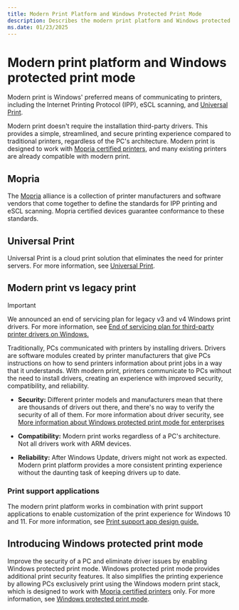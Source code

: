 ```yaml
---
title: Modern Print Platform and Windows Protected Print Mode
description: Describes the modern print platform and Windows protected print mode.
ms.date: 01/23/2025
---
```


# Modern print platform and Windows protected print mode

Modern print is Windows' preferred means of communicating to printers, including the Internet Printing Protocol (IPP), eSCL scanning, and [Universal Print](/universal-print/discover-universal-print).

Modern print doesn't require the installation third-party drivers. This provides a simple, streamlined, and secure printing experience compared to traditional printers, regardless of the PC's architecture. Modern print is designed to work with [Mopria certified printers](https://mopria.org/certified-products), and many existing printers are already compatible with modern print.  

## Mopria

The [Mopria](https://mopria.org/) alliance is a collection of printer manufacturers and software vendors that come together to define the standards for IPP printing and eSCL scanning. Mopria certified devices guarantee conformance to these standards.  

## Universal Print

Universal Print is a cloud print solution that eliminates the need for printer servers. For more information, see [Universal Print](/universal-print/discover-universal-print).

## Modern print vs legacy print

> [!IMPORTANT]
> We announced an end of servicing plan for legacy v3 and v4 Windows print drivers. For more information, see [End of servicing plan for third-party printer drivers on Windows.](end-of-servicing-plan-for-third-party-printer-drivers-on-windows.md)

Traditionally, PCs communicated with printers by installing drivers. Drivers are software modules created by printer manufacturers that give PCs instructions on how to send printers information about print jobs in a way that it understands. With modern print, printers communicate to PCs without the need to install drivers, creating an experience with improved security, compatibility, and reliability.

- **Security:** Different printer models and manufacturers mean that there are thousands of drivers out there, and there's no way to verify the security of all of them. For more information about driver security, see [More information about Windows protected print mode for enterprises](more-information-on-windows-protected-print-mode-for-enterprises.md)

- **Compatibility:** Modern print works regardless of a PC's architecture. Not all drivers work with ARM devices.  

- **Reliability:** After Windows Update, drivers might not work as expected. Modern print platform provides a more consistent printing experience without the daunting task of keeping drivers up to date.

### Print support applications

The modern print platform works in combination with print support applications to enable customization of the print experience for Windows 10 and 11. For more information, see [Print support app design guide.](../devapps/print-support-app-design-guide.md)

## Introducing Windows protected print mode  

Improve the security of a PC and eliminate driver issues by enabling Windows protected print mode. Windows protected print mode provides additional print security features. It also simplifies the printing experience by allowing PCs exclusively print using the Windows modern print stack, which is designed to work with [Mopria certified printers](https://mopria.org/certified-products) only. For more information, see [Windows protected print mode](windows-protected-print-mode.md).
